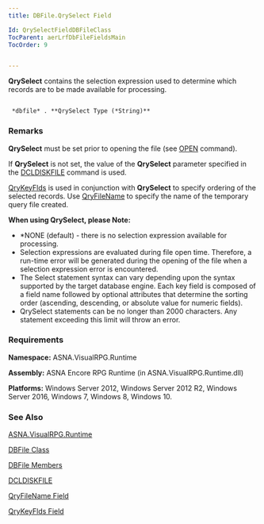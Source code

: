 ```yaml
---
title: DBFile.QrySelect Field

Id: QrySelectFieldDBFileClass
TocParent: aerLrfDbFileFieldsMain
TocOrder: 9


---
```


**QrySelect** contains the selection expression used to determine which records are to be made available for processing. 

```

 *dbfile* . **QrySelect Type (*String)** 
```

### Remarks
**QrySelect** must be set prior to opening the file (see [OPEN](OPEN.html) command). 

If **QrySelect** is not set, the value of the **QrySelect** parameter specified in the [DCLDISKFILE](DCLDISKFILE.html) command is used. 

[QryKeyFlds](QryKeyFldsFieldDBFileClass.html) is used in conjunction with **QrySelect** to specify ordering of the selected records. Use [QryFileName](QryFileNameFieldDBFileClass.html) to specify the name of the temporary query file created. 

**When using QrySelect, please Note:** 

- *NONE (default) - there is no selection expression available for processing.
- Selection expressions are evaluated during file open time.  Therefore, a
                run-time error will be generated during the opening of the file when a
                selection expression error is encountered.
- The Select statement syntax can vary depending upon the syntax supported by the
                target database engine.  Each key field is composed of a field name
                followed by optional attributes that determine the sorting order (ascending,
                descending, or absolute value for numeric fields).
- QrySelect statements can be no longer than 2000 characters. Any statement exceeding
                this limit will throw an error.

### Requirements
**Namespace:** ASNA.VisualRPG.Runtime 

**Assembly:** ASNA Encore RPG Runtime (in ASNA.VisualRPG.Runtime.dll) 

**Platforms:** Windows Server 2012, Windows Server 2012 R2, Windows Server 2016, Windows 7, Windows 8, Windows 10. 

### See Also
[ASNA.VisualRPG.Runtime](ecrLrfRuntimeNamespace.html)

[DBFile Class](ecrLrfDBFileClass.html)

[DBFile Members](ecrLrfDBFileMembers.html)

[DCLDISKFILE](DCLDISKFILE.html)

[QryFileName Field](QryFileNameFieldDBFileClass.html)

[QryKeyFlds Field](QryKeyFldsFieldDBFileClass.html) 

